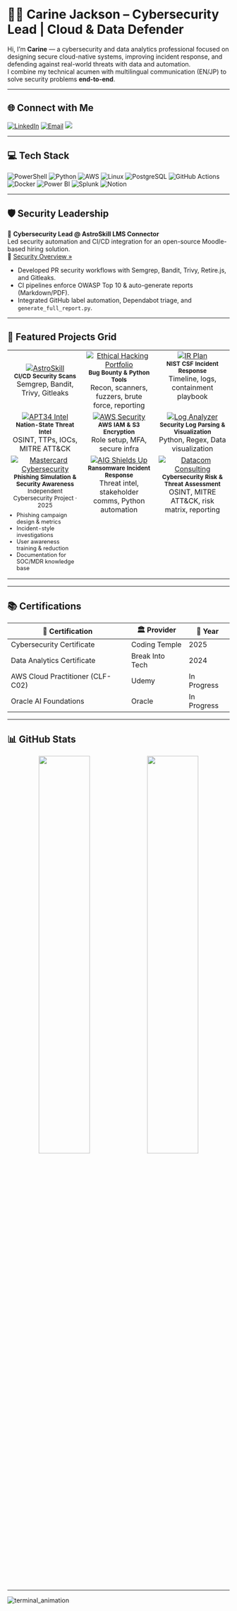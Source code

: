 # 👩‍💻 Carine Jackson – Cybersecurity Lead | Cloud & Data Defender

Hi, I’m **Carine** — a cybersecurity and data analytics professional focused on designing secure cloud-native systems, improving incident response, and defending against real-world threats with data and automation.  
I combine my technical acumen with multilingual communication (EN/JP) to solve security problems **end-to-end**.

---

## 🌐 Connect with Me  
[![LinkedIn](https://img.shields.io/badge/-LinkedIn-0077B5?logo=linkedin)](https://linkedin.com/in/carinejackson)  [![Email](https://img.shields.io/badge/-Email-D14836?logo=gmail)](mailto:carinejackson48@gmail.com) [![](https://visitcount.itsvg.in/api?id=CarineJackson1&icon=7&color=5)](https://visitcount.itsvg.in)

---

## 💻 Tech Stack

![PowerShell](https://img.shields.io/badge/PowerShell-%235391FE.svg?style=for-the-badge&logo=powershell&logoColor=white)
![Python](https://img.shields.io/badge/python-3670A0?style=for-the-badge&logo=python&logoColor=ffdd54)
![AWS](https://img.shields.io/badge/AWS-%23FF9900.svg?style=for-the-badge&logo=amazon-aws&logoColor=white)
![Linux](https://img.shields.io/badge/Linux-%23000000.svg?style=for-the-badge&logo=linux&logoColor=white)
![PostgreSQL](https://img.shields.io/badge/PostgreSQL-316192?style=for-the-badge&logo=postgresql&logoColor=white)
![GitHub Actions](https://img.shields.io/badge/github%20actions-%232671E5.svg?style=for-the-badge&logo=githubactions&logoColor=white)
![Docker](https://img.shields.io/badge/docker-%230db7ed.svg?style=for-the-badge&logo=docker&logoColor=white)
![Power BI](https://img.shields.io/badge/power_bi-F2C811?style=for-the-badge&logo=powerbi&logoColor=black)
![Splunk](https://img.shields.io/badge/Splunk-black?style=for-the-badge&logo=splunk&logoColor=white)
![Notion](https://img.shields.io/badge/Notion-%23000000.svg?style=for-the-badge&logo=notion&logoColor=white)

---

## 🛡️ Security Leadership

🔹 **Cybersecurity Lead @ AstroSkill LMS Connector**  
Led security automation and CI/CD integration for an open-source Moodle-based hiring solution.  
📄 [Security Overview »](https://github.com/CarineJackson1/astroskill-lms-connector/blob/main/docs/security-policy.md)

- Developed PR security workflows with Semgrep, Bandit, Trivy, Retire.js, and Gitleaks.
- CI pipelines enforce OWASP Top 10 & auto-generate reports (Markdown/PDF).
- Integrated GitHub label automation, Dependabot triage, and `generate_full_report.py`.

---

## 🧪 Featured Projects Grid

<table>
  <tr>
    <td align="center">
      <a href="https://github.com/CarineJackson1/astroskill-lms-connector">
        <img src="https://img.shields.io/badge/AstroSkill_Security-Automation-informational?style=for-the-badge&logo=github" alt="AstroSkill">
      </a>
      <br/>
      <sub><b>CI/CD Security Scans</b></sub><br/>
      Semgrep, Bandit, Trivy, Gitleaks
    </td>
    <td align="center" style="vertical-align: top; max-width: 320px;">
      <a href="https://github.com/CarineJackson1/ethical-hacking-portfolio">
        <img src="https://img.shields.io/badge/Ethical_Hacking_Portfolio-Pentesting-blueviolet?style=for-the-badge&logo=python" alt="Ethical Hacking Portfolio">
      </a>
      <br/>
      <sub><b>Bug Bounty & Python Tools</b></sub><br/>
      Recon, scanners, fuzzers, brute force, reporting
    </td>
    <td align="center" style="vertical-align: top; max-width: 320px;">
      <a href="https://github.com/CarineJackson1/shields-up-cybersecurity-response">
        <img src="https://img.shields.io/badge/Ransomware_IR-Plan-critical?style=for-the-badge&logo=github" alt="IR Plan">
      </a>
      <br/>
      <sub><b>NIST CSF Incident Response</b></sub><br/>
      Timeline, logs, containment playbook
    </td>
  </tr>
  <tr>
    <td align="center" style="vertical-align: top; max-width: 320px;">
      <a href="https://github.com/CarineJackson1/-cybersecurity-incident-investigation-threat-intelligence-reporting">
        <img src="https://img.shields.io/badge/APT34_Threat_Intel-Report-orange?style=for-the-badge&logo=mitre" alt="APT34 Intel">
      </a>
      <br/>
      <sub><b>Nation-State Threat Intel</b></sub><br/>
      OSINT, TTPs, IOCs, MITRE ATT&CK
    </td>
    <td align="center" style="vertical-align: top; max-width: 320px;">
      <a href="https://github.com/CarineJackson1/aws-cloud-practitioner-clf-c02">
        <img src="https://img.shields.io/badge/AWS_Cloud_Security-Hardening-yellow?style=for-the-badge&logo=amazonaws" alt="AWS Security">
      </a>
      <br/>
      <sub><b>AWS IAM & S3 Encryption</b></sub><br/>
      Role setup, MFA, secure infra
    </td>
    <td align="center" style="vertical-align: top; max-width: 320px;">
      <a href="https://github.com/CarineJackson1/python-log-analyzer-starter">
        <img src="https://img.shields.io/badge/Log_Analyzer-Jupyter_Lab-blue?style=for-the-badge&logo=jupyter" alt="Log Analyzer">
      </a>
      <br/>
      <sub><b>Security Log Parsing & Visualization</b></sub><br/>
      Python, Regex, Data visualization
    </td>
  </tr>
  <tr>
    <td align="center" style="vertical-align: top; max-width: 320px;">
      <a href="https://github.com/CarineJackson1/mastercard-cybersecurity-virtual-experience">
        <img src="https://img.shields.io/badge/Mastercard_Cybersecurity_Virtual_Experience-Phishing_Simulation-orange?style=for-the-badge&logo=mastercard" alt="Mastercard Cybersecurity">
      </a>
      <br/>
      <sub><b>Phishing Simulation & Security Awareness</b></sub><br/>
      <small>Independent Cybersecurity Project · 2025</small>
      <ul style="text-align: left; padding-left: 1em; margin-top: 0.5em; font-size: 0.8em; list-style-type: disc;">
        <li>Phishing campaign design & metrics</li>
        <li>Incident-style investigations</li>
        <li>User awareness training & reduction</li>
        <li>Documentation for SOC/MDR knowledge base</li>
      </ul>
    </td>
    <td align="center" style="vertical-align: top; max-width: 320px;">
      <a href="https://github.com/CarineJackson1/aig-shields-up-cybersecurity-simulation">
        <img src="https://img.shields.io/badge/AIG_Shields_Up-Cyber_Incident_Response-blue?style=for-the-badge&logo=python" alt="AIG Shields Up">
      </a>
      <br/>
      <sub><b>Ransomware Incident Response</b></sub><br/>
      Threat intel, stakeholder comms, Python automation
    </td>
    <td align="center" style="vertical-align: top; max-width: 320px;">
      <a href="https://github.com/CarineJackson1/datacom-cybersecurity-consulting-project">
        <img src="https://img.shields.io/badge/Datacom_Cybersecurity_Consulting-Threat_Assessment-critical?style=for-the-badge&logo=mitre" alt="Datacom Consulting">
      </a>
      <br/>
      <sub><b>Cybersecurity Risk & Threat Assessment</b></sub><br/>
      OSINT, MITRE ATT&CK, risk matrix, reporting
    </td>
  </tr>
</table>

---

## 📚 Certifications

| 📜 Certification                     | 🏛️ Provider        | 📅 Year       |
|-------------------------------------|--------------------|--------------|
| Cybersecurity Certificate           | Coding Temple       | 2025         |
| Data Analytics Certificate          | Break Into Tech     | 2024         |
| AWS Cloud Practitioner (CLF-C02)    | Udemy               | In Progress  |
| Oracle AI Foundations               | Oracle              | In Progress  |

---

## 📊 GitHub Stats

<p align="center">
  <img width="48%" src="https://github-readme-stats.vercel.app/api?username=CarineJackson1&show_icons=true&theme=radical" />
  <img width="48%" src="https://github-readme-stats.vercel.app/api/top-langs/?username=CarineJackson1&layout=compact&theme=radical" />
</p>

---

![terminal_animation](https://github.com/user-attachments/assets/1af9e47b-69c6-41a6-afad-67a649a50947)
